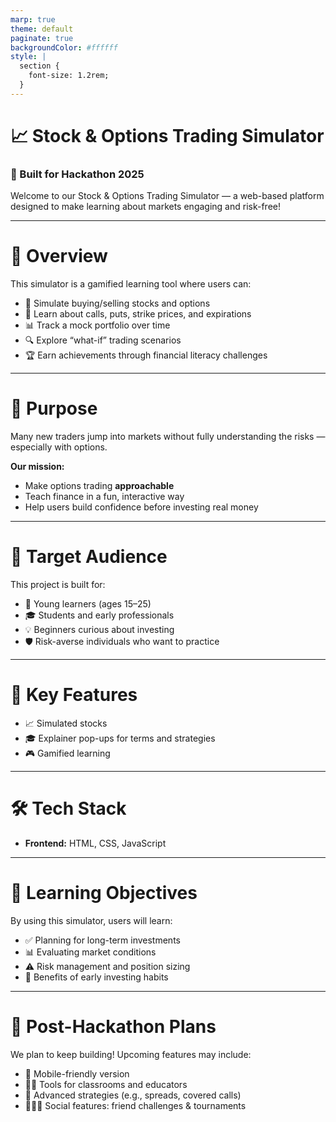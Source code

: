 ```yaml
---
marp: true
theme: default
paginate: true
backgroundColor: #ffffff
style: |
  section {
    font-size: 1.2rem;
  }
---
```


# 📈 Stock & Options Trading Simulator  
### 🚀 Built for Hackathon 2025

Welcome to our Stock & Options Trading Simulator — a web-based platform designed to make learning about markets engaging and risk-free!

---

# 🧠 Overview

This simulator is a gamified learning tool where users can:

- 🛒 Simulate buying/selling stocks and options  
- 📘 Learn about calls, puts, strike prices, and expirations  
- 📊 Track a mock portfolio over time
- 🔍 Explore “what-if” trading scenarios  
- 🏆 Earn achievements through financial literacy challenges  

---

# 🎯 Purpose

Many new traders jump into markets without fully understanding the risks — especially with options.

**Our mission:**

- Make options trading **approachable**
- Teach finance in a fun, interactive way
- Help users build confidence before investing real money

---

# 👥 Target Audience

This project is built for:

- 🌱 Young learners (ages 15–25)  
- 🎓 Students and early professionals  
- 💡 Beginners curious about investing  
- 🛡️ Risk-averse individuals who want to practice

---

# 🔧 Key Features

- 📈 Simulated stocks 
- 🎓 Explainer pop-ups for terms and strategies
- 🎮 Gamified learning  

---

# 🛠️ Tech Stack

- **Frontend:** HTML, CSS, JavaScript  

---

# 📘 Learning Objectives

By using this simulator, users will learn:

- ✅ Planning for long-term investments  
- 📊 Evaluating market conditions  
- ⚠️ Risk management and position sizing  
- 🧩 Benefits of early investing habits

---

# 🚧 Post-Hackathon Plans

We plan to keep building! Upcoming features may include:

- 📱 Mobile-friendly version  
- 🧑‍🏫 Tools for classrooms and educators  
- 🔄 Advanced strategies (e.g., spreads, covered calls)  
- 🧑‍🤝‍🧑 Social features: friend challenges & tournaments
